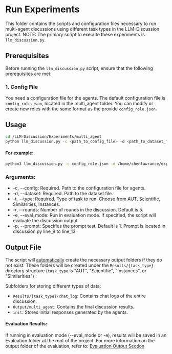 # Run Experiments

This folder contains the scripts and configuration files necessary to run multi-agent discussions using different task types in the LLM-Discussion project. NOTE: The primary script to execute these experiments is `llm_discussion.py`.

## Prerequisites
Before running the `llm_discussion.py` script, ensure that the following prerequisites are met:

### 1. Config File
You need a configuration file for the agents. The default configuration file is `config_role.json`, located in the multi_agent folder. You can modify or create new roles with the same format as the provide `config_role.json`. 

##
## Usage 

```bash
cd /LLM-Discussion/Experiments/multi_agent
python llm_discussion.py -c <path_to_config_file> -d <path_to_dataset_file> -t <task_type> [-r <rounds>] [-e <evaluate_or_not>]
```

#### For example: 
```bash
python3 llm_discussion.py -c config_role.json -d /home/chenlawrance/exp_repo/LLM-Creativity/Datasets/AUT/aut_30_test.json -r 5 -t AUT -e
```

### Arguments:
- -c, --config: Required. Path to the configuration file for agents.
- -d, --dataset: Required. Path to the dataset file.
- -t, --type: Required. Type of task to run. Choose from AUT, Scientific, Similarities, Instances.
- -r, --rounds: Number of rounds in the discussion. Default is 5.
- -e, --eval_mode: Run in evaluation mode. If specified, the script will evaluate the discussion output.
- -p, --prompt: Specifies the prompt test. Default is 1. Prompt is located in discussion.py line_9 to line_13



## Output File
The script will <ins>automatically</ins> create the necessary output folders if they do not exist. These folders will be created under the `Results/{task_type}` directory structure (`task_type` is "AUT", "Scientific", "Instances", or "Similarities") :

Subfolders for storing different types of data:
- `Results/{task_type}/chat_log`: Contains chat logs of the entire discussion.
- `Output/multi_agent`: Contains the final discussion results.
- `init`: Stores initial responses generated by the agents.

#### Evaluation Results: 
If running in evaluation mode (--eval_mode or -e), results will be saved in an Evaluation folder at the root of the project. For more information on the output folder of the evaluation, refer to: [Evaluation Output Section](../Evaluation/README.md)